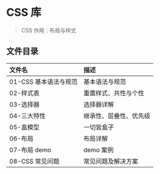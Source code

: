 # CSS 库

> CSS 作用：布局与样式

## 文件目录

| 文件名                | 描述                   |
| :-------------------- | :--------------------- |
| 01-CSS 基本语法与规范 | 基本语法与规范         |
| 02-样式表             | 重置样式、共性与个性   |
| 03-选择器             | 选择器详解             |
| 04-三大特性           | 继承性、层叠性、优先级 |
| 05-盒模型             | 一切皆盒子             |
| 06-布局               | 布局详解               |
| 07-布局 demo          | demo 案例              |
| 08-CSS 常见问题       | 常见问题及解决方案     |
